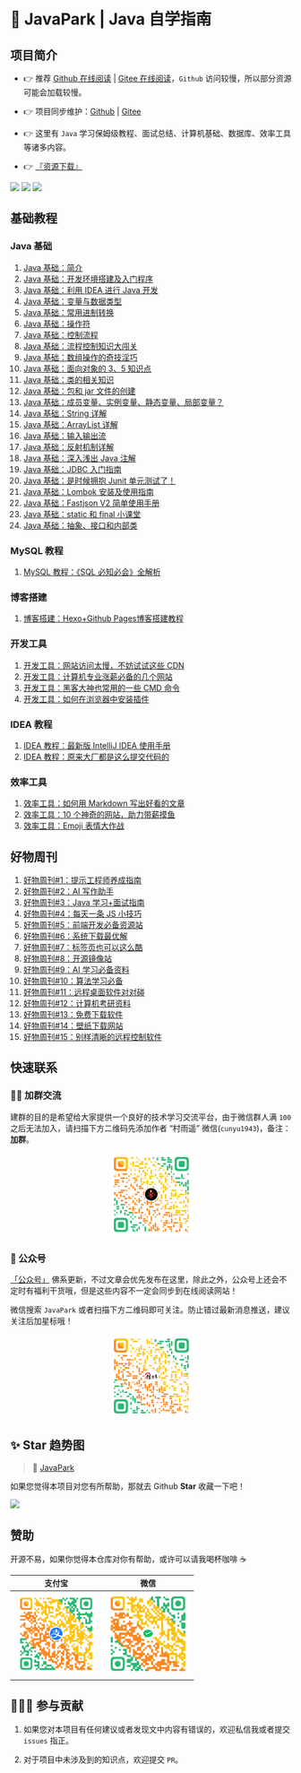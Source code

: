 # 📖 JavaPark | Java 自学指南

## 项目简介


- 👉 推荐 [Github 在线阅读](https://cunyu1943.github.io/JavaPark) | [Gitee 在线阅读](https://cunyu1943.gitee.io/JavaPark)，`Github` 访问较慢，所以部分资源可能会加载较慢。

- 👉 项目同步维护：[Github](https://github.com/cunyu1943/JavaPark) | [Gitee](https://gitee.com/cunyu1943/JavaPark)

- 👉 这里有 `Java` 学习保姆级教程、面试总结、计算机基础、数据库、效率工具等诸多内容。

- 👉 [『资源下载』](https://github.com/cunyu1943/ebooks)

![](https://img.shields.io/github/stars/cunyu1943/JavaPark?style=social)
![](https://img.shields.io/github/forks/cunyu1943/JavaPark?style=social)
![](https://img.shields.io/github/watchers/cunyu1943/JavaPark?style=social)

## 基础教程
### Java 基础

1.  [Java 基础：简介](docs/tutorial/se-tutorial/20220701-intro-to-java.md)
2.  [Java 基础：开发环境搭建及入门程序](docs/tutorial/se-tutorial/20220702-jdk-install-and-hello-world.md)
3.  [Java 基础：利用 IDEA 进行 Java 开发](docs/tutorial/se-tutorial/20220703-learn-java-with-idea.md)
4.  [Java 基础：变量与数据类型](docs/tutorial/se-tutorial/20220704-variable-and-datatype.md)
5.  [Java 基础：常用进制转换](docs/tutorial/se-tutorial/20220705-binary-convert.md)
6.  [Java 基础：操作符](docs/tutorial/se-tutorial/20220706-operator.md)
7.  [Java 基础：控制流程](docs/tutorial/se-tutorial/20220707-control-process.md)
8.  [Java 基础：流程控制知识大闯关](docs/tutorial/se-tutorial/20221127-loop-in-action.md)
9.  [Java 基础：数组操作的奇技淫巧](docs/tutorial/se-tutorial/20220708-how-to-operate-array.md)
10. [Java 基础：面向对象的 3、5 知识点](docs/tutorial/se-tutorial/20220709-oop-1.md)
11. [Java 基础：类的相关知识](docs/tutorial/se-tutorial/20220710-oop-2.md)
12. [Java 基础：包和 jar 文件的创建](docs/tutorial/se-tutorial/20220711-oop-3.md)
13. [Java 基础：成员变量、实例变量、静态变量、局部变量？](docs/tutorial/se-tutorial/20220712-all-kinds-of-variable.md)
14. [Java 基础：String 详解](docs/tutorial/se-tutorial/20220713-string.md)
15. [Java 基础：ArrayList 详解](docs/tutorial/se-tutorial/20220714-arraylist.md)
16. [Java 基础：输入输出流](docs/tutorial/se-tutorial/20220715-in-out-stream.md)
17. [Java 基础：反射机制详解](docs/tutorial/se-tutorial/20220716-reflection.md)
18. [Java 基础：深入浅出 Java 注解](docs/tutorial/se-tutorial/20220721-annotations.md)
19. [Java 基础：JDBC 入门指南](docs/tutorial/se-tutorial/20220717-jdbc-introduction.md)
20. [Java 基础：是时候拥抱 Junit 单元测试了！](docs/tutorial/se-tutorial/20220718-test-with-junit.md)
21. [Java 基础：Lombok 安装及使用指南](docs/tutorial/se-tutorial/20220719-lombok-install-and-usage.md)
22. [Java 基础：Fastjson V2 简单使用手册](docs/tutorial/se-tutorial/20220720-fastjson2-quickstart.md)
23. [Java 基础：static 和 final 小课堂](docs/tutorial/se-tutorial/20221203-oop-advance.md)
24. [Java 基础：抽象、接口和内部类](docs/tutorial/se-tutorial/20221211-abstract.md)

### MySQL 教程
1. [MySQL 教程：《SQL 必知必会》全解析](docs/tutorial/mysql-tutorial/20220726-sql-in-10min.md)

### 博客搭建
1. [博客搭建：Hexo+Github Pages博客搭建教程](docs/tutorial/blog-tutorial/20220401-hexo.md)

### 开发工具
1. [开发工具：网站访问太慢，不妨试试这些 CDN](docs/tutorial/dev-tutorial/20220729-cdn.md)
2. [开发工具：计算机专业涨薪必备的几个网站](docs/tutorial/dev-tutorial/20220731-exercise-websites.md)
3. [开发工具：黑客大神也常用的一些 CMD 命令](docs/tutorial/dev-tutorial/20221127-cmd.md)
4. [开发工具：如何在浏览器中安装插件](docs/tutorial/dev-tutorial/20230710-browser-plugin-install.md)

### IDEA 教程
1. [IDEA 教程：最新版 IntelliJ IDEA 使用手册](docs/tutorial/idea-tutorial/20220202-idea-guide.md)
2. [IDEA 教程：原来大厂都是这么提交代码的](docs/tutorial/idea-tutorial/20230525-code-commit.md)
### 效率工具

1. [效率工具：如何用 Markdown 写出好看的文章](docs/tutorial/efficiency-tutorial/20230425-markdown-tutorial.md)
2. [效率工具：10 个神奇的网站，助力带薪摸鱼](docs/tutorial/efficiency-tutorial/20220729-10-amazing-website.md)
3. [效率工具：Emoji 表情大作战](docs/tutorial/efficiency-tutorial/20220729-emoji.md)

## 好物周刊
1. [好物周刊#1：提示工程师养成指南](docs/weekly/weekly-2023/0415-0421.md)
2. [好物周刊#2：AI 写作助手](docs/weekly/weekly-2023/0422-0428.md)
3. [好物周刊#3：Java 学习+面试指南](docs/weekly/weekly-2023/0429-0505.md)
4. [好物周刊#4：每天一条 JS 小技巧](docs/weekly/weekly-2023/0506-0512.md)
5. [好物周刊#5：前端开发必备资源站](docs/weekly/weekly-2023/0513-0519.md)
6. [好物周刊#6：系统下载最优解](docs/weekly/weekly-2023/0520-0526.md)
7. [好物周刊#7：标签页也可以这么酷](docs/weekly/weekly-2023/0527-0602.md)
8. [好物周刊#8：开源镜像站](docs/weekly/weekly-2023/0603-0609.md)
9. [好物周刊#9：AI 学习必备资料](docs/weekly/weekly-2023/0610-0616.md)
10. [好物周刊#10：算法学习必备](docs/weekly/weekly-2023/0617-0623.md)
11. [好物周刊#11：远程桌面软件对对碰](docs/weekly/weekly-2023/0624-0630.md)
12. [好物周刊#12：计算机考研资料](docs/weekly/weekly-2023/0701-0707.md)
13. [好物周刊#13：免费下载软件](docs/weekly/weekly-2023/0708-0714.md)
14. [好物周刊#14：壁纸下载网站](docs/weekly/weekly-2023/0715-0721.md)
15. [好物周刊#15：别样清晰的远程控制软件](docs/weekly/weekly-2023/0722-0728.md)

## 快速联系

### 👨‍💻 加群交流

建群的目的是希望给大家提供一个良好的技术学习交流平台，由于微信群人满 `100` 之后无法加入，请扫描下方二维码先添加作者 “村雨遥” 微信(`cunyu1943`)，备注：**加群**。

<center>
<img src="./static/img/site/wechat.png" width="150px" />

</center>

### 🧩 公众号

[「公众号」](https://mp.weixin.qq.com/mp/appmsgalbum?__biz=MzIyNTg2MjkzNw==&action=getalbum&album_id=2501145320567963650&scene=173&from_msgid=2247496866&from_itemidx=1&count=3&nolastread=1#wechat_redirect) 佛系更新，不过文章会优先发布在这里，除此之外，公众号上还会不定时有福利干货哦，但是这些内容不一定会同步到在线阅读网站！

微信搜索 `JavaPark` 或者扫描下方二维码即可关注。防止错过最新消息推送，建议关注后加星标哦！

<center>
<img src="./static/img/site/wechatpublic.png" width="150px" />

</center>



## ✨ Star 趋势图

> 🎈 [JavaPark](https://github.com/cunyu1943/JavaPark)

如果您觉得本项目对您有所帮助，那就去 Github **Star** 收藏一下吧！

<img src="https://api.star-history.com/svg?repos=cunyu1943/JavaPark&type=Date" width="50%"/>

## 赞助

开源不易，如果你觉得本仓库对你有帮助，或许可以请我喝杯咖啡 ☕️


|                          支付宝                          |                            微信                             |
| :------------------------------------------------------: | :---------------------------------------------------------: |
| <img src="./static/img/site/alipay.png" width="150px" /> | <img src="./static/img/site/wechatpay.png" width="150px" /> |

## 🧑‍🤝‍🧑 参与贡献

1.  如果您对本项目有任何建议或者发现文中内容有错误的，欢迎私信我或者提交 `issues` 指正。

2.  对于项目中未涉及到的知识点，欢迎提交 `PR`。